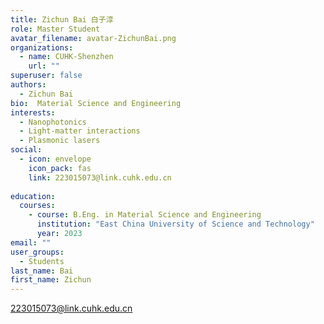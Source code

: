 ```yaml
---
title: Zichun Bai 白子淳
role: Master Student
avatar_filename: avatar-ZichunBai.png
organizations:
  - name: CUHK-Shenzhen
    url: ""
superuser: false
authors:
  - Zichun Bai
bio:  Material Science and Engineering
interests:
  - Nanophotonics
  - Light-matter interactions
  - Plasmonic lasers
social:
  - icon: envelope
    icon_pack: fas
    link: 223015073@link.cuhk.edu.cn
   
education:
  courses:
    - course: B.Eng. in Material Science and Engineering
      institution: "East China University of Science and Technology"
      year: 2023
email: ""
user_groups:
  - Students
last_name: Bai
first_name: Zichun
---
```

223015073@link.cuhk.edu.cn